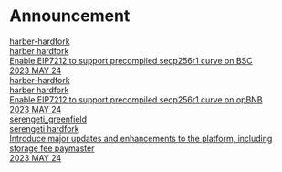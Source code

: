 
# Announcement

<div class="doc-announce">
    <a href="./haber_bsc.html">
        <div>
            <div class="version-tag">harber-hardfork</div>
            <div class="announce-title">harber hardfork</div>
            <div class="announce-desc">Enable EIP7212 to support precompiled secp256r1 curve on BSC</div>
        </div>
        <span class="announce-date">2023 MAY 24</span>
    </a>
    <a href="./haber_opbnb.html">
        <div>
            <div class="version-tag">harber-hardfork</div>
            <div class="announce-title">harber hardfork</div>
            <div class="announce-desc">Enable EIP7212 to support precompiled secp256r1 curve on opBNB</div>
        </div>
        <span class="announce-date">2023 MAY 24</span>
    </a>
     <a href="./serengeti_greenfield.html">
        <div>
            <div class="version-tag">serengeti_greenfield</div>
            <div class="announce-title">serengeti hardfork</div>
            <div class="announce-desc">Introduce major updates and enhancements to the platform, including storage fee paymaster</div>
        </div>
        <span class="announce-date">2023 MAY 24</span>
    </a>
    
    
</div>